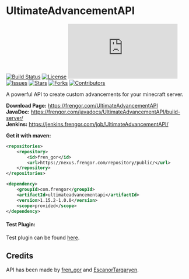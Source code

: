 # UltimateAdvancementAPI
[![Build Status](https://jenkins.frengor.com/job/UltimateAdvancementAPI/badge/icon)](https://jenkins.frengor.com/job/UltimateAdvancementAPI/)
[![License](https://img.shields.io/badge/license-LGPL--3.0-orange)](https://github.com/frengor/UltimateAdvancementAPI/blob/main/LGPL)
[![Version](https://frengor.com/javadocs/UltimateAdvancementAPI/last-release.php)](https://jenkins.frengor.com/job/UltimateAdvancementAPI/)
[![Issues](https://img.shields.io/github/issues/frengor/UltimateAdvancementAPI)](https://github.com/frengor/UltimateAdvancementAPI/issues)
[![Stars](https://img.shields.io/github/stars/frengor/UltimateAdvancementAPI)](https://github.com/frengor/UltimateAdvancementAPI/stargazers)
[![Forks](https://img.shields.io/github/forks/frengor/UltimateAdvancementAPI)](https://github.com/frengor/UltimateAdvancementAPI/network)
[![Contributors](https://img.shields.io/github/contributors/frengor/UltimateAdvancementAPI)](https://github.com/frengor/UltimateAdvancementAPI/graphs/contributors)

A powerful API to create custom advancements for your minecraft server.

**Download Page:** <https://frengor.com/UltimateAdvancementAPI>  
**JavaDoc:** <https://frengor.com/javadocs/UltimateAdvancementAPI/build-server/>  
**Jenkins:** <https://jenkins.frengor.com/job/UltimateAdvancementAPI/>

**Get it with maven:**
```xml
<repositories>
    <repository>
        <id>fren_gor</id>
        <url>https://nexus.frengor.com/repository/public/</url>
    </repository>
</repositories>
```   
```xml
<dependency>
    <groupId>com.frengor</groupId>
    <artifactId>ultimateadvancementapi</artifactId>
    <version>1.15.2-1.0.0</version>
    <scope>provided</scope>
</dependency>
```

#### Test Plugin:

Test plugin can be found [here](https://github.com/frengor/UltimateAdvancementAPI-Tests).

## Credits

API has been made by [fren_gor](https://github.com/frengor) and [EscanorTargaryen](https://github.com/EscanorTargaryen).
